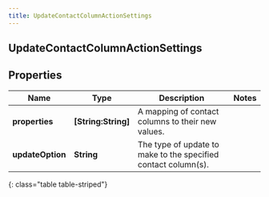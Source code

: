 ```yaml
---
title: UpdateContactColumnActionSettings
---
```

## UpdateContactColumnActionSettings

## Properties

|Name | Type | Description | Notes|
|------------ | ------------- | ------------- | -------------|
| **properties** | **[String:String]** | A mapping of contact columns to their new values. | |
| **updateOption** | **String** | The type of update to make to the specified contact column(s). | |
{: class="table table-striped"}


